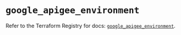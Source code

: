 # `google_apigee_environment`

Refer to the Terraform Registry for docs: [`google_apigee_environment`](https://registry.terraform.io/providers/hashicorp/google/6.1.0/docs/resources/apigee_environment).
